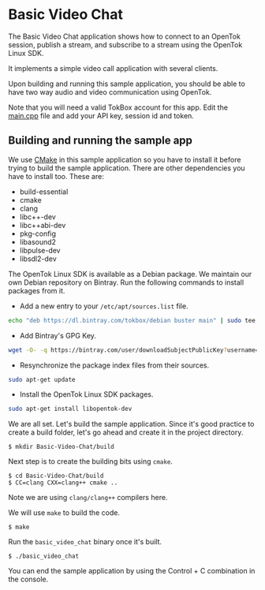 # Basic Video Chat

The Basic Video Chat application shows how to connect to an OpenTok session,
publish a stream, and subscribe to a stream using the OpenTok Linux SDK.

It implements a simple video call application with several clients.

Upon building and running this sample application, you should be able to have
two way audio and video communication using OpenTok.

Note that you will need a valid TokBox account for this app. Edit the
[main.cpp](main.cpp) file and add your API key, session id and token.

## Building and running the sample app

We use [CMake](https://cmake.org) in this sample application so you have to
install it before trying to build the sample application. There are other
dependencies you have to install too. These are:
  - build-essential
  - cmake
  - clang
  - libc++-dev
  - libc++abi-dev
  - pkg-config
  - libasound2
  - libpulse-dev
  - libsdl2-dev

The OpenTok Linux SDK is available as a Debian package. We maintain our own
Debian repository on Bintray. Run the following commands to install packages
from it.

* Add a new entry to your `/etc/apt/sources.list` file.
```bash
echo "deb https://dl.bintray.com/tokbox/debian buster main" | sudo tee -a /etc/apt/sources.list
```
* Add Bintray's GPG Key.
```bash
wget -O- -q https://bintray.com/user/downloadSubjectPublicKey?username=bintray | sudo apt-key add -
```
* Resynchronize the package index files from their sources.
```bash
sudo apt-get update
```
* Install the OpenTok Linux SDK packages.
```bash
sudo apt-get install libopentok-dev
```

We are all set. Let's build the sample application. Since it's good practice to
create a build folder, let's go ahead and create it in the project directory.

```
$ mkdir Basic-Video-Chat/build
```

Next step is to create the building bits using `cmake`.

```
$ cd Basic-Video-Chat/build
$ CC=clang CXX=clang++ cmake ..
```

Note we are using `clang/clang++` compilers here.

We will use `make` to build the code.

```
$ make
```

Run the `basic_video_chat` binary once it's built.

```
$ ./basic_video_chat
```

You can end the sample application by using the Control + C combination in the console.
